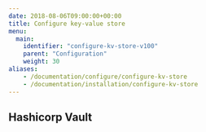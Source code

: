 ```yaml
---
date: 2018-08-06T09:00:00+00:00
title: Configure key-value store
menu:
  main:
    identifier: "configure-kv-store-v100"
    parent: "Configuration"
    weight: 30
aliases:
    - /documentation/configure/configure-kv-store
    - /documentation/installation/configure-kv-store
---
```


## Hashicorp Vault